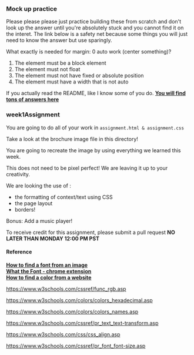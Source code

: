 ### Mock up practice


Please please please just practice building these from scratch and don't look up the answer until you're absolutely stuck and you cannot find it on the interet. The link below is a safety net because some things you will just need to know the answer but use sparingly.

What exactly is needed for margin: 0 auto work (center something)?

1. The element must be a block element
2. The element must not float
3. The element must not have fixed or absolute position
4. The element must have a width that is not auto


If you actually read the README, like I know some of you do. **[You will find tons of answers here](https://www.ironspider.ca/webdesign102/tables4layout2.htm)**

### week1Assignment

You are going to do all of your work in `assignment.html & assignment.css`

Take a look at the brochure image file in this directory!

You are going to recreate the image by using everything we learned this week.

This does not need to be pixel perfect! We are leaving it up to your creativity.

We are looking the use of :

- the formatting of context/text using CSS
- the page layout
- borders!

Bonus: Add a music player!

To receive credit for this assignment, please submit a pull request **NO LATER THAN MONDAY 12:00 PM PST**

#### Reference

**[How to find a font from an image](https://www.myfonts.com/WhatTheFont/result)** <br>
**[What the Font - chrome extension](https://www.myfonts.com/WhatTheFont/result)** <br>
**[How to find a color from a website](https://chrome.google.com/webstore/detail/colorzilla/bhlhnicpbhignbdhedgjhgdocnmhomnp?hl=en)** <br>




https://www.w3schools.com/cssref/func_rgb.asp

https://www.w3schools.com/colors/colors_hexadecimal.asp

https://www.w3schools.com/colors/colors_names.asp

https://www.w3schools.com/cssref/pr_text_text-transform.asp

https://www.w3schools.com/css/css_align.asp

https://www.w3schools.com/cssref/pr_font_font-size.asp